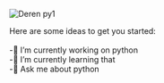 ![Deren py1](https://github.com/user-attachments/assets/f2c07ee1-cb10-4017-924c-96a36da3a0db)

<!--
**Deren-Es/Deren-Es** is a ✨ _special_ ✨ repository because its `README.md` (this file) appears on your GitHub profile.
--!>
Here are some ideas to get you started:<br>
<br>
-🔭 I’m currently working on python<br>
-🌱 I’m currently learning that<br>
-💬 Ask me about python<br>


